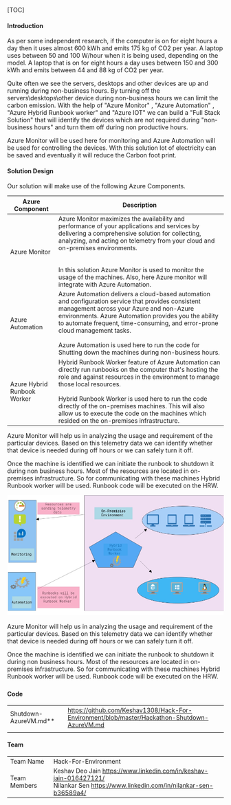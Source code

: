 [TOC]

#### Introduction 

As per some independent research, if the computer is on for eight hours a day then it uses almost 600 kWh and emits 175 kg of CO2 per year. A laptop uses between 50 and 100 W/hour when it is being used, depending on the model. A laptop that is on for eight hours a day uses between 150 and 300 kWh and emits between 44 and 88 kg of CO2 per year. 

Quite often we see the servers, desktops and other devices are up and running during non-business hours. By turning off the servers\desktops\other device during non-business hours we can limit the carbon emission. With the help of "Azure Monitor" , "Azure Automation" , "Azure Hybrid Runbook worker" and "Azure IOT" we can build a "Full Stack Solution" that will identify the devices which are not required during "non-business hours" and turn them off during non productive hours. 

Azure Monitor will be used here for monitoring and Azure Automation will be used for controlling the devices. With this solution lot of electricity can be saved and eventually it will reduce the Carbon foot print.



#### Solution Design

Our solution will make use of the following Azure Components. 

| Azure Component             | Description                                                  |
| --------------------------- | ------------------------------------------------------------ |
| Azure Monitor               | Azure Monitor maximizes the availability and performance of your applications and services by delivering a comprehensive solution for collecting, analyzing, and acting on telemetry from your cloud and on-premises environments.<br /><br /><br />In this solution Azure Monitor is used to monitor the usage of the machines. Also, here Azure monitor will integrate with Azure Automation. |
| Azure Automation            | Azure Automation delivers a cloud-based automation and configuration service that provides consistent management across your Azure and non-Azure environments. Azure Automation provides you the ability to automate frequent, time-consuming, and error-prone cloud management tasks.<br /><br />Azure Automation is used here to run the code for Shutting down the machines during non-business hours. |
| Azure Hybrid Runbook Worker | Hybrid Runbook Worker feature of Azure Automation can directly run runbooks on the computer that's hosting the role and against resources in the environment to manage those local resources. <br /><br />Hybrid Runbook Worker is used here to run the code directly of the on-premises machines.  This will also allow us to execute the code on the machines which resided on the on-premises infrastructure. |

Azure Monitor will help us in analyzing the usage and requirement of the particular devices. Based on this telemetry data we can identify whether that device is needed during off hours or we can safely turn it off.

Once the machine is identified we can initiate the runbook to shutdown it during non business hours. Most of the resources are located in on-premises infrastructure.  So for communicating with these machines Hybrid Runbook worker will be used.  Runbook code will be executed on the HRW. 



![](./Images/Architecture.PNG)

Azure Monitor will help us in analyzing the usage and requirement of the particular devices. Based on this telemetry data we can identify whether that device is needed during off hours or we can safely turn it off.

Once the machine is identified we can initiate the runbook to shutdown it during non business hours. Most of the resources are located in on-premises infrastructure. So for communicating with these machines Hybrid Runbook worker will be used. Runbook code will be executed on the HRW.



##### 

#### Code 

|                       |                                                              |
| --------------------- | ------------------------------------------------------------ |
| Shutdown-AzureVM.md** | https://github.com/Keshav1308/Hack-For-Environment/blob/master/Hackathon-Shutdown-AzureVM.md |
|                       |                                                              |



#### Team 

|              |                                                              |
| ------------ | ------------------------------------------------------------ |
| Team Name    | Hack-For-Environment                                         |
| Team Members | Keshav Deo Jain  https://www.linkedin.com/in/keshav-jain-016427121/<br /> Nilankar Sen https://www.linkedin.com/in/nilankar-sen-b36589a4/ |


